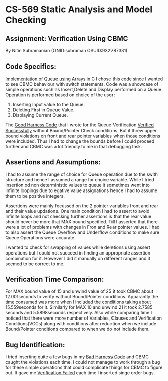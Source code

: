 CS-569 Static Analysis and Model Checking
===========================================
Assignment: Verification Using CBMC
---------------------------------------------
By Nitin Subramanian (ONID:subraman  OSUID:932287331)

Code Specifics:
---------------
[Implementation of Queue using Arrays in C](https://github.com/agroce/cs569sp15/blob/master/projects/subraman/Queue_Implementation.c)
I chose this code since I wanted to see CBMC behaviour with switch statements.
Code was a showcase of simple operations such as Insert,Delete and Display performed on a Queue.
Operation is performed based on choice of the user:

1. Inserting Input value to the Queue.
2. Deleting First in Queue Value.
3. Displaying Current Queue.

The [Good Harness Code](https://github.com/agroce/cs569sp15/blob/master/projects/subraman/Harness_Good.c) that I wrote for the Queue Verification [Verified Successfully](https://github.com/agroce/cs569sp15/blob/master/projects/subraman/Result_Good_WithNoBound.txt) without Bound/Pointer Check conditions. 
But it threw upper bound violations on front and rear pointer variables when those conditions were included. Thus I had to change the bounds before I could proceed further and CBMC was a lot friendly to me in that debugging task.

Assertions and Assumptions:
--------------------------
I had to assume the range of choice for Queue operation due to the swith structure and hence I assumed a range for choice variable.
While I tried insertion od non deterministic values to queue it sometimes went into infinite loopings due to egative value assignations hence I had to assume them to be positive integers.

Assertions were mainly focussed on the 2 pointer variables front and rear and their value updations. One main condition I had to assert to avoid Infinite loops and not checking further assertions is that the rear value should never be more that MAX bound specified. Till I asserted that there were a lot of problems with changes in Fron and Rear pointer values.
I had to also assert the Queue Overflow and Underflow conditions to make sure Queue Operations were accurate.

I wanted to check for swapping of values while deletions using assert operations but I could not succeed in finding an appropriate assertion combination for it.
However I did it manually on different ranges and it seemed to be correct to me.

Verification Time Comparison:
----------------------------
For MAX bound value of 15 and unwind value of 25 it took CBMC about 12.001seconds to verify without Bound/Pointer conditions.
Apparantly the time consumed was more when I included the conditions taking about 15.559seconds for it. 
Similarly for MAX 10 and unwind 21 it took 2.7585 seconds and 5.5898seconds respectively.
Also while comparing time I noticed that there were more number of Variables, Clauses and Verification Conditions(VCCs) along with conditions after reduction when we include Bound/Pointer conditions compared to when we do not include them.

Bug Identification:
---------------------------
I tried inserting quite a few bugs in my [Bad Harness Code](https://github.com/agroce/cs569sp15/blob/master/projects/subraman/Harness_Bad.c) and CBMC caught the violations each time.
I could not manage to work through a bug for these simple operations that could complicate things for CBMC to figure out. It gave me [Verification Failed](https://github.com/agroce/cs569sp15/blob/master/projects/subraman/Result_Bad.txt) each time I inserted singe order bugs.

